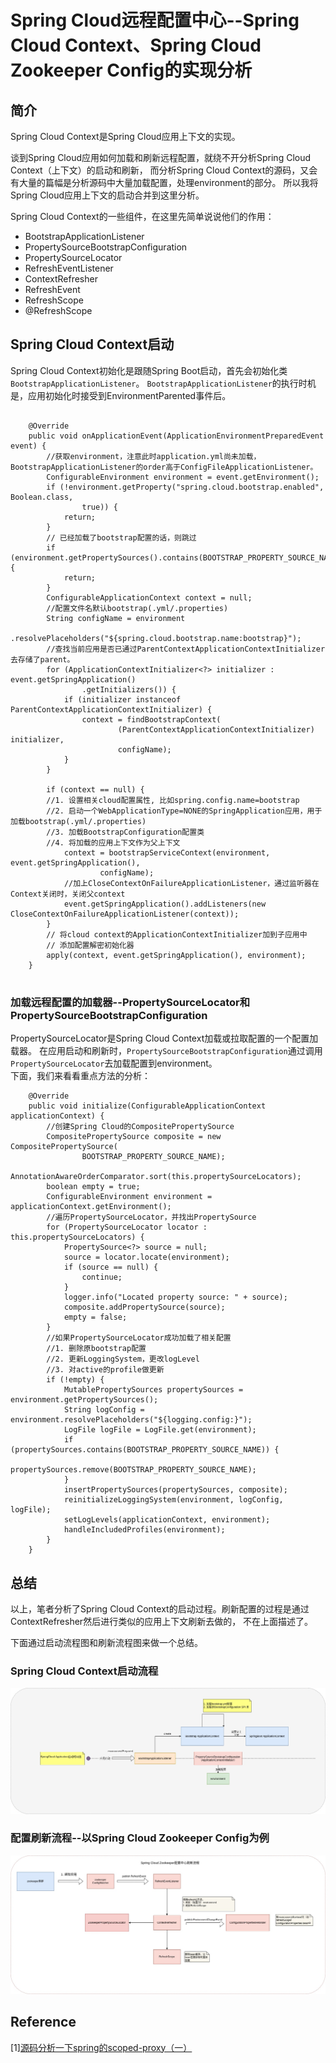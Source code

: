 # Spring Cloud远程配置中心--Spring Cloud Context、Spring Cloud Zookeeper Config的实现分析

## 简介

Spring Cloud Context是Spring Cloud应用上下文的实现。

谈到Spring Cloud应用如何加载和刷新远程配置，就绕不开分析Spring Cloud Context（上下文）的启动和刷新，
而分析Spring Cloud Context的源码，又会有大量的篇幅是分析源码中大量加载配置，处理environment的部分。
所以我将Spring Cloud应用上下文的启动合并到这里分析。

Spring Cloud Context的一些组件，在这里先简单说说他们的作用：
* BootstrapApplicationListener
* PropertySourceBootstrapConfiguration
* PropertySourceLocator
* RefreshEventListener
* ContextRefresher
* RefreshEvent
* RefreshScope
* @RefreshScope

## Spring Cloud Context启动


Spring Cloud Context初始化是跟随Spring Boot启动，首先会初始化类`BootstrapApplicationListener`。
`BootstrapApplicationListener`的执行时机是，应用初始化时接受到EnvironmentParented事件后。
~~~

	@Override
	public void onApplicationEvent(ApplicationEnvironmentPreparedEvent event) {
	    //获取environment，注意此时application.yml尚未加载，BootstrapApplicationListener的order高于ConfigFileApplicationListener。
		ConfigurableEnvironment environment = event.getEnvironment();
		if (!environment.getProperty("spring.cloud.bootstrap.enabled", Boolean.class,
				true)) {
			return;
		}
		// 已经加载了bootstrap配置的话，则跳过
		if (environment.getPropertySources().contains(BOOTSTRAP_PROPERTY_SOURCE_NAME)) {
			return;
		}
		ConfigurableApplicationContext context = null;
		//配置文件名默认bootstrap(.yml/.properties)
		String configName = environment
				.resolvePlaceholders("${spring.cloud.bootstrap.name:bootstrap}");
        //查找当前应用是否已通过ParentContextApplicationContextInitializer去存储了parent。
		for (ApplicationContextInitializer<?> initializer : event.getSpringApplication()
				.getInitializers()) {
			if (initializer instanceof ParentContextApplicationContextInitializer) {
				context = findBootstrapContext(
						(ParentContextApplicationContextInitializer) initializer,
						configName);
			}
		}
		
		if (context == null) {
		//1. 设置相关cloud配置属性, 比如spring.config.name=bootstrap
		//2. 启动一个WebApplicationType=NONE的SpringApplication应用，用于加载bootstrap(.yml/.properties)
		//3. 加载BootstrapConfiguration配置类
		//4. 将加载的应用上下文作为父上下文
			context = bootstrapServiceContext(environment, event.getSpringApplication(),
					configName);
            //加上CloseContextOnFailureApplicationListener，通过监听器在Context关闭时，关闭父context
			event.getSpringApplication().addListeners(new CloseContextOnFailureApplicationListener(context));
		}
        // 将cloud context的ApplicationContextInitializer加到子应用中
        // 添加配置解密初始化器
		apply(context, event.getSpringApplication(), environment);
	}
 
~~~


### 加载远程配置的加载器--PropertySourceLocator和PropertySourceBootstrapConfiguration

PropertySourceLocator是Spring Cloud Context加载或拉取配置的一个配置加载器。
在应用启动和刷新时，`PropertySourceBootstrapConfiguration`通过调用`PropertySourceLocator`去加载配置到environment。  
下面，我们来看看重点方法的分析：
~~~
	@Override
	public void initialize(ConfigurableApplicationContext applicationContext) {
	    //创建Spring Cloud的CompositePropertySource
		CompositePropertySource composite = new CompositePropertySource(
				BOOTSTRAP_PROPERTY_SOURCE_NAME);
		AnnotationAwareOrderComparator.sort(this.propertySourceLocators);
		boolean empty = true;
		ConfigurableEnvironment environment = applicationContext.getEnvironment();
		//遍历PropertySourceLocator，并找出PropertySource
		for (PropertySourceLocator locator : this.propertySourceLocators) {
			PropertySource<?> source = null;
			source = locator.locate(environment);
			if (source == null) {
				continue;
			}
			logger.info("Located property source: " + source);
			composite.addPropertySource(source);
			empty = false;
		}
		//如果PropertySourceLocator成功加载了相关配置
		//1. 删除原bootstrap配置
		//2. 更新LoggingSystem，更改logLevel
		//3. 对active的profile做更新
		if (!empty) {
			MutablePropertySources propertySources = environment.getPropertySources();
			String logConfig = environment.resolvePlaceholders("${logging.config:}");
			LogFile logFile = LogFile.get(environment);
			if (propertySources.contains(BOOTSTRAP_PROPERTY_SOURCE_NAME)) {
				propertySources.remove(BOOTSTRAP_PROPERTY_SOURCE_NAME);
			}
			insertPropertySources(propertySources, composite);
			reinitializeLoggingSystem(environment, logConfig, logFile);
			setLogLevels(applicationContext, environment);
			handleIncludedProfiles(environment);
		}
	}

~~~

## 总结

以上，笔者分析了Spring Cloud Context的启动过程。刷新配置的过程是通过ContextRefresher然后进行类似的应用上下文刷新去做的，
不在上面描述了。

下面通过启动流程图和刷新流程图来做一个总结。

### Spring Cloud Context启动流程

![spring-cloud-context-initialization.jpg](spring-cloud-context-initialization.jpg)

### 配置刷新流程--以Spring Cloud Zookeeper Config为例

![spring-cloud-config-zk-refresh.jpg](spring-cloud-config-zk-refresh.jpg)


## Reference

[1][源码分析一下spring的scoped-proxy（一）](https://juejin.cn/post/6869402006017507335)